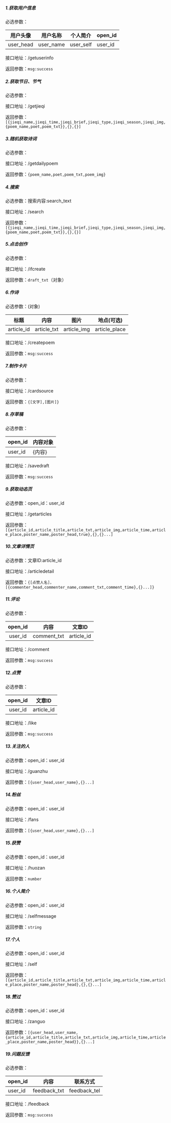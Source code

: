 ##### 1.获取用户信息

必选参数：

| 用户头像  | 用户名称  | 个人简介  | open_id |
| --------- | --------- | --------- | ------- |
| user_head | user_name | user_self | user_id |

接口地址：/getuserinfo

返回参数：`msg:success`

##### 2.获取节日、节气

必选参数：

接口地址：/getjieqi

返回参数：`[{jieqi_name,jieqi_time,jieqi_brief,jieqi_type,jieqi_season,jieqi_img,{poem_name,poet,poem_txt}},{},{}]`

##### 3.随机获取诗词

必选参数：

接口地址：/getdailypoem

返回参数：`{poem_name,poet,poem_txt,poem_img}`

##### 4.搜索

必选参数：搜索内容:search_text

接口地址：/search

返回参数：`[{jieqi_name,jieqi_time,jieqi_brief,jieqi_type,jieqi_season,jieqi_img,{poem_name,poet,poem_txt}},{},{}]`

##### 5.点击创作

必选参数：

接口地址：/ifcreate

返回参数：`draft_txt`（对象）

##### 6.作诗

必选参数：(对象)

| 标题       | 内容        | 图片        | 地点(可选)    |
| ---------- | ----------- | ----------- | ------------- |
| article_id | article_txt | article_img | article_place |

接口地址：/createpoem

返回参数：`msg:success`

##### 7.制作卡片

必选参数：

接口地址：/cardsource

返回参数：`{[文字],[图片]}`

##### 8.存草稿

必选参数：

| open_id | 内容对象 |
| ------- | -------- |
| user_id | {内容}   |

接口地址：/savedraft

返回参数：`msg:success`

##### 9.获取动态页

必选参数：open_id：user_id

接口地址：/getarticles

返回参数：`[{article_id,article_title,article_txt,article_img,article_time,article_place,poster_name,poster_head,true},{},{}...]`

##### 10.文章详情页

必选参数：文章ID:article_id

接口地址：/articledetail

返回参数：`{[点赞人名]，[{commenter_head,commenter_name,comment_txt,comment_time},{}...]}`

##### 11.评论

必选参数：

| open_id |    内容     |   文章ID   |
| :-----: | :---------: | :--------: |
| user_id | comment_txt | article_id |

接口地址：/comment

返回参数：`msg:success`

##### 12.点赞

必选参数：

| open_id | 文章ID     |
| :-----: | ---------- |
| user_id | article_id |

接口地址：/like

返回参数：`msg:success`

##### 13.关注的人

必选参数：open_id：user_id

接口地址：/guanzhu

返回参数：`[{user_head,user_name},{}...]`

##### 14.粉丝

必选参数：open_id：user_id

接口地址：/fans

返回参数：`[{user_head,user_name},{}...]`

##### 15.获赞

必选参数：open_id：user_id

接口地址：/huozan

返回参数：`number`

##### 16.个人简介

必选参数：open_id：user_id

接口地址：/selfmessage

返回参数：`string`

##### 17.个人

必选参数：open_id：user_id

接口地址：/self

返回参数：`[{article_id,article_title,article_txt,article_img,article_time,article_place,poster_name,poster_head},{},{}...]`

##### 18.赞过

必选参数：open_id：user_id

接口地址：/zanguo

返回参数：`[{user_head,user_name,{article_id,article_title,article_txt,article_img,article_time,article_place,poster_name,poster_head}},{}...]`

##### 19.问题反馈

必选参数：

| open_id | 内容         | 联系方式     |
| ------- | ------------ | ------------ |
| user_id | feedback_txt | feedback_tel |

接口地址：/feedback

返回参数：`msg:success`

